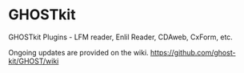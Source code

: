 # GHOSTkit
GHOSTkit Plugins - LFM reader, Enlil Reader, CDAweb, CxForm, etc.

Ongoing updates are provided on the wiki. 
https://github.com/ghost-kit/GHOST/wiki
